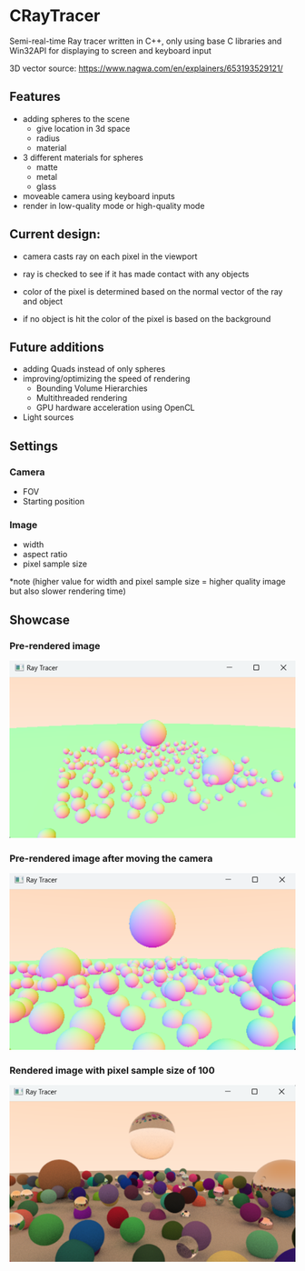 # CRayTracer
Semi-real-time Ray tracer written in C++, only using base C libraries and Win32API for displaying to screen and keyboard input

3D vector source: https://www.nagwa.com/en/explainers/653193529121/

## Features

- adding spheres to the scene
  - give location in 3d space
  - radius
  - material
- 3 different materials for spheres
  - matte
  - metal
  - glass
- moveable camera using keyboard inputs
- render in low-quality mode or high-quality mode

## Current design:
- camera casts ray on each pixel in the viewport

- ray is checked to see if it has made contact with any objects

- color of the pixel is determined based on the normal vector of the ray and object

- if no object is hit the color of the pixel is based on the background

## Future additions
- adding Quads instead of only spheres
- improving/optimizing the speed of rendering
  - Bounding Volume Hierarchies
  - Multithreaded rendering
  - GPU hardware acceleration using OpenCL
- Light sources

## Settings

### Camera
- FOV
- Starting position
  
### Image
- width
- aspect ratio
- pixel sample size

*note (higher value for width and pixel sample size = higher quality image but also slower rendering time)

## Showcase

### Pre-rendered image

![alt text](https://github.com/marwan475/CRayTracer/blob/main/Raytracer%20images/Screenshot%202024-09-24%20205903.png?raw=true)

### Pre-rendered image after moving the camera

![alt text](https://github.com/marwan475/CRayTracer/blob/main/Raytracer%20images/Screenshot%202024-09-24%20205820.png?raw=true)

### Rendered image with pixel sample size of 100

![alt text](https://github.com/marwan475/CRayTracer/blob/main/Raytracer%20images/Screenshot%202024-09-24%20205750.png?raw=true)
